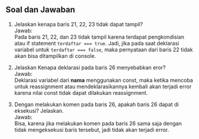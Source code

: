 ## Soal dan Jawaban
1. Jelaskan kenapa baris 21, 22, 23 tidak dapat tampil?\
Jawab:\
Pada baris 21, 22, dan 23 tidak tampil karena terdapat pengkondisian atau if statement `terdaftar === true`. Jadi, jika pada saat deklarasi variabel untuk `terdaftar === false`, maka pernyataan dari baris 22 tidak akan bisa ditampilkan di console.

2. Jelaskan Kenapa deklarasi pada baris 26 menyebabkan eror?\
Jawab:\
Deklarasi variabel dari **nama** menggunakan const, maka ketika mencoba untuk reassignment atau mendeklarasikannya kembali akan terjadi error karena nilai const tidak dapat dilakukan reassignment.

3. Dengan melakukan komen pada baris 26, apakah baris 26 dapat di eksekusi? Jelaskan.\
Jawab:\
Bisa, karena jika melakukan komen pada baris 26 sama saja dengan tidak mengeksekusi baris tersebut, jadi tidak akan terjadi error.